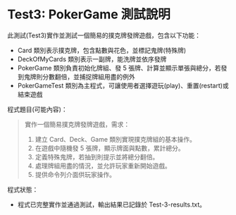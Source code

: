 # Test3: PokerGame 測試說明

此測試(Test3)實作並測試一個簡易的撲克牌發牌遊戲，包含以下功能：
- Card 類別表示撲克牌，包含點數與花色，並標記鬼牌(特殊牌)
- DeckOfMyCards 類別表示一副牌，能洗牌並依序發牌
- PokerGame 類別負責初始化牌組、發 5 張牌、計算並顯示單張與總分，若發到鬼牌則分數翻倍，並捕捉牌組用盡的例外
- PokerGameTest 類別為主程式，可讓使用者選擇遊玩(play)、重置(restart)或結束遊戲

程式題目(可能內容)：
> 實作一個簡易撲克牌發牌遊戲，需求：
> 1. 建立 Card、Deck、Game 類別實現撲克牌組的基本操作。
> 2. 在遊戲中隨機發 5 張牌，顯示牌面與點數，累計總分。
> 3. 定義特殊鬼牌，若抽到則提示並將總分翻倍。
> 4. 處理牌組用盡的情況，並允許玩家重新開始遊戲。
> 5. 提供命令列介面供玩家操作。

程式狀態：
- 程式已完整實作並通過測試，輸出結果已記錄於 Test-3-results.txt。
